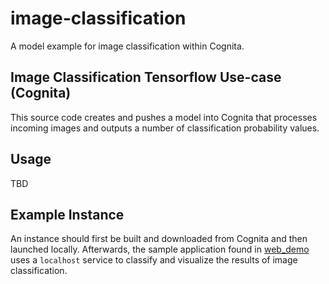 # image-classification
A model example for image classification within Cognita.

## Image Classification Tensorflow Use-case (Cognita)
This source code creates and pushes a model into Cognita that processes
incoming images and outputs a number of classification probability values.

## Usage
TBD

## Example Instance
An instance should first be built and downloaded from Cognita and then
launched locally.  Afterwards, the sample application found in 
[web_demo](web_demo) uses a `localhost` service to classify
and visualize the results of image classification.
